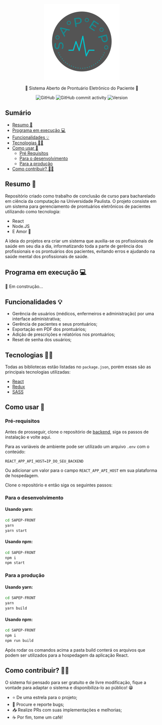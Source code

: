 <p align="center">
    <img alt="SAPEP" title="#SAPEP" src="./public/logo.svg" width="250px" />
</p>

<p align="center">🏥 Sistema Aberto de Prontuário Eletrônico do Paciente 🏥</p>

<div align="center">

![GitHub](https://img.shields.io/github/license/CC-UNIP-CAMPINAS/SAPEP-front)
![GitHub commit activity](https://img.shields.io/github/commit-activity/m/CC-UNIP-CAMPINAS/SAPEP-front)
![Version](https://img.shields.io/badge/version-1.0.1-green)

</div>

## Sumário

<!--ts-->

-   [Resumo 🚀](#resumo-)
-   [Programa em execução 💻](#programa-em-execução-)
-   [Funcionalidades 💡](#funcionalidades-)
-   [Tecnologias 👨‍💻](#tecnologias-)
-   [Como usar 🔧](#como-usar-)
    -   [Pré Requisitos](#pré-requisitos)
    -   [Para o desenvolvimento](#para-o-desenvolvimento)
    -   [Para a produção](#para-a-produção)
-   [Como contribuir? 🤜🤛](#como-contribuir-)
    <!--te-->

## Resumo 🚀

Repositório criado como trabalho de conclusão de curso para bacharelado em ciência da computação na Universidade Paulista.
O projeto consiste em um sistema para gerenciamento de prontuários eletrônicos de pacientes utilizando como tecnologia:

-   React
-   Node.JS
-   E Amor 💝

A ideia do projetos era criar um sistema que auxilia-se os profissionais de saúde em seu dia a dia, informatizando toda a parte de gerência dos profissionais e os prontuários dos pacientes, evitando erros e ajudando na saúde mental dos profissionais de saúde.

## Programa em execução 💻

🚧 Em construção...

## Funcionalidades 💡

-   Gerência de usuários (médicos, enfermeiros e administração) por uma interface administrativa;
-   Gerência de pacientes e seus prontuários;
-   Exportação em PDF dos prontuários;
-   Adição de prescrições e relatórios nos prontuários;
-   Reset de senha dos usuários;

## Tecnologias 👨‍💻

Todas as bibliotecas estão listadas no `package.json`, porém essas são as principais tecnologias utilizadas:

-   [React](https://pt-br.reactjs.org/)
-   [Redux](https://redux.js.org/)
-   [SASS](https://sass-lang.com/)

## Como usar 🔧

### Pré-requisitos

Antes de prosseguir, clone o repositório de [backend](https://github.com/CC-UNIP-CAMPINAS/SAPEP-back), siga os passos de instalação e volte aqui.

Para as variáveis de ambiente pode ser utilizado um arquivo `.env` com o conteúdo:

```
REACT_APP_API_HOST=IP_DO_SEU_BACKEND
```

Ou adicionar um valor para o campo `REACT_APP_API_HOST` em sua plataforma de hospedagem.

Clone o repositório e então siga os seguintes passos:

### Para o desenvolvimento

#### Usando yarn:

```sh
cd SAPEP-FRONT
yarn
yarn start
```

#### Usando npm:

```sh
cd SAPEP-FRONT
npm i
npm start
```

### Para a produção

#### Usando yarn:

```sh
cd SAPEP-FRONT
yarn
yarn build
```

#### Usando npm:

```sh
cd SAPEP-FRONT
npm i
npm run build
```

Após rodar os comandos acima a pasta build conterá os arquivos que podem ser utilizados para a hospedagem da aplicação React.

## Como contribuir? 🤜🤛

O sistema foi pensado para ser gratuito e de livre modificação, fique a vontade para adaptar o sistema e disponibiliza-lo ao público! 😁

-   ⭐️ De uma estrela para o projeto;
-   🐛 Procure e reporte bugs;
-   📥 Realize PRs com suas implementações e melhorias;
-   ☕ Por fim, tome um café!